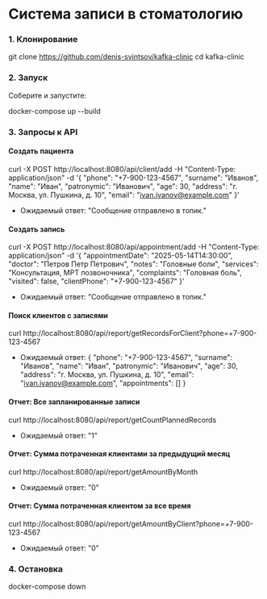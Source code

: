 # Система записи в стоматологию

### 1. Клонирование

git clone https://github.com/denis-svintsov/kafka-clinic
cd kafka-clinic

### 2. Запуск

Соберите и запустите:

docker-compose up --build

### 3. Запросы к API

#### Создать пациента

curl -X POST http://localhost:8080/api/client/add -H "Content-Type: application/json" -d '{
"phone": "+7-900-123-4567",
"surname": "Иванов",
"name": "Иван",
"patronymic": "Иванович",
"age": 30,
"address": "г. Москва, ул. Пушкина, д. 10",
"email": "ivan.ivanov@example.com"
}'

- Ожидаемый ответ:
"Сообщение отправлено в топик."

#### Создать запись

curl -X POST http://localhost:8080/api/appointment/add -H "Content-Type: application/json" -d '{
"appointmentDate": "2025-05-14T14:30:00",
"doctor": "Петров Петр Петрович",
"notes": "Головные боли",
"services": "Консультация, МРТ позвоночника",
"complaints": "Головная боль",
"visited": false,
"clientPhone": "+7-900-123-4567"
}'

- Ожидаемый ответ:
"Сообщение отправлено в топик."


#### Поиск клиентов с записями

curl http://localhost:8080/api/report/getRecordsForClient?phone=+7-900-123-4567


- Ожидаемый ответ:
{
"phone": "+7-900-123-4567",
"surname": "Иванов",
"name": "Иван",
"patronymic": "Иванович",
"age": 30,
"address": "г. Москва, ул. Пушкина, д. 10",
"email": "ivan.ivanov@example.com",
"appointments": []
}


#### Отчет: Все запланированные записи

curl http://localhost:8080/api/report/getCountPlannedRecords


- Ожидаемый ответ:
"1"


#### Отчет: Сумма потраченная клиентами за предыдущий месяц


curl http://localhost:8080/api/report/getAmountByMonth


- Ожидаемый ответ:
"0"


#### Отчет: Сумма потраченная клиентом за все время

curl http://localhost:8080/api/report/getAmountByClient?phone=+7-900-123-4567

- Ожидаемый ответ:
"0"


### 4. Остановка

docker-compose down
